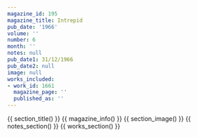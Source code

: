```yaml
---
magazine_id: 195
magazine_title: Intrepid
pub_date: '1966'
volume: ''
number: 6
month: ''
notes: null
pub_date1: 31/12/1966
pub_date2: null
image: null
works_included:
- work_id: 1661
  magazine_page: ''
  published_as: ''
---
```


{{ section_title() }}
{{ magazine_info() }}
{{ section_image() }}
{{ notes_section() }}
{{ works_section() }}
